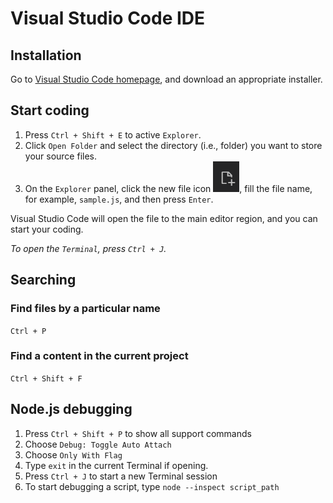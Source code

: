 # Visual Studio Code IDE

## Installation

Go to [Visual Studio Code homepage](https://code.visualstudio.com/), and download an appropriate installer.

## Start coding

1. Press `Ctrl + Shift + E` to active `Explorer`.
2. Click `Open Folder` and select the directory (i.e., folder) you want to store your source files.
3. On the `Explorer` panel, click the new file icon ![new-file](imgs/new-file.png), fill the file name, for example, `sample.js`, and then press `Enter`. 

Visual Studio Code will open the file to the main editor region, and you can start your coding.

*To open the `Terminal`, press `Ctrl + J`.*

## Searching

### Find files by a particular name

`Ctrl + P`

### Find a content in the current project

`Ctrl + Shift + F`

## Node.js debugging

1. Press `Ctrl + Shift + P` to show all support commands
2. Choose `Debug: Toggle Auto Attach`
3. Choose `Only With Flag`
4. Type `exit` in the current Terminal if opening.
5. Press `Ctrl + J` to start a new Terminal session
6. To start debugging a script, type `node --inspect script_path`